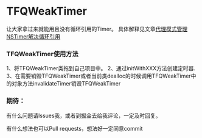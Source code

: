 # TFQWeakTimer
让大家拿过来就能用且没有循环引用的Timer。
具体解释见文章[代理模式管理NSTimer解决循环引用](https://juejin.im/post/5b4824f06fb9a04fbf26fed2)

### TFQWeakTimer使用方法
1、将TFQWeakTimer类拖到自己项目中。
2、通过initWithXXX方法创建定时器.
3、在需要销毁TFQWeakTimer或者当前类dealloc的时候调用TFQWeakTimer中的对象方法invalidateTimer销毁TFQWeakTimer

### 期待：
有什么问题请Issues我，或者到掘金去给我评论，一定及时回复。

有什么想法也可以Pull requests，想法好一定同意commit
